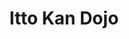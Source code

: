 ---
layout: dojo
fellow: yes
location: "Bury St Edmunds"
title: "Itto Kan Dojo"
dojo-mon: Honda-mon-s.png
dojo-avatar: bury_st_edmunds.jpg
entrance_picture: bury_st_edmunds.jpg
practice_picture: default_practice.png
map: "https://www.google.com/maps/embed?pb=!1m18!1m12!1m3!1d19701.656922058417!2d0.6883902000318552!3d52.265405874353625!2m3!1f0!2f0!3f0!3m2!1i1024!2i768!4f13.1!3m3!1m2!1s0x47d84c0d4bc0718d%3A0x6c7356d5ced3a469!2sThe%20Anselm%20Community%20Centre!5e1!3m2!1sen!2suk!4v1739059193525!5m2!1sen!2suk"
address: "
Anselm Community Centre,<br> Anselm Avenue,<br> Bury St Edmunds<br>"
email: "g.rogers1976@btinternet.com"
phone: "01284 763042"

sensei_picture: gavin_rogers.jpeg
sensei_name: Gavin Rogers Sensei
sensei_bio: "Itto-Kan Dojo dojo leader is Gavin Rogers sensei. The group is the official Great British Training group link of Tennen Rishin-Ryu - giving them a direct lineage to Katō Sensei in Japan. Gavin sensei also practice All Japan Kendo Federation Iaido and currently holds 4th Dan Iaido."
---